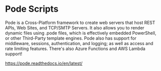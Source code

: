 # Pode Scripts

Pode is a Cross-Platform framework to create web servers that host REST APIs, Web Sites, and TCP/SMTP Servers. It also allows you to render dynamic files using .pode files, which is effectively embedded PowerShell, or other Third-Party template engines. Pode also has support for middleware, sessions, authentication, and logging; as well as access and rate limiting features. There's also Azure Functions and AWS Lambda support!

https://pode.readthedocs.io/en/latest/
